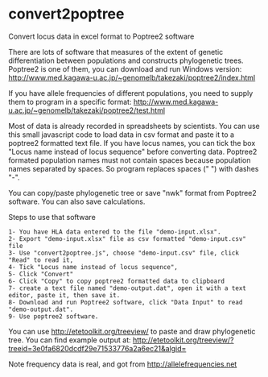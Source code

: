 # convert2poptree
Convert locus data in excel format to Poptree2 software

There are lots of software that measures of the extent of genetic differentiation between populations and constructs phylogenetic trees. Poptree2 is one of them, you can download and run Windows version: http://www.med.kagawa-u.ac.jp/~genomelb/takezaki/poptree2/index.html

If you have allele frequencies of different populations, you need to supply them to program in a specific format: http://www.med.kagawa-u.ac.jp/~genomelb/takezaki/poptree2/test.html

Most of data is already recorded in spreadsheets by scientists. You can use this small javascript code to load data in csv format and paste it to a poptree2 formatted text file. If you have locus names, you can tick the box "Locus name instead of locus sequence" before converting data. Poptree2 formated population names must not contain spaces because population names separated by spaces. So program replaces spaces (" ") with dashes "-".

You can copy/paste phylogenetic tree or save "nwk" format from Poptree2 software. You can also save calculations.

Steps to use that software

    1- You have HLA data entered to the file "demo-input.xlsx".
    2- Export "demo-input.xlsx" file as csv formatted "demo-input.csv" file
    3- Use "convert2poptree.js", choose "demo-input.csv" file, click "Read" to read it,
    4- Tick "Locus name instead of locus sequence", 
    5- Click "Convert"
    6- Click "Copy" to copy poptree2 formatted data to clipboard
    7- create a text file named "demo-output.dat", open it with a text editor, paste it, then save it. 
    8- Download and run Poptree2 software, click "Data Input" to read "demo-output.dat". 
    9- Use poptree2 software.

You can use http://etetoolkit.org/treeview/ to paste and draw phylogenetic tree. You can find example output at: http://etetoolkit.org/treeview/?treeid=3e0fa6820dcdf29e71533776a2a6ec21&algid=

Note frequency data is real, and got from http://allelefrequencies.net
